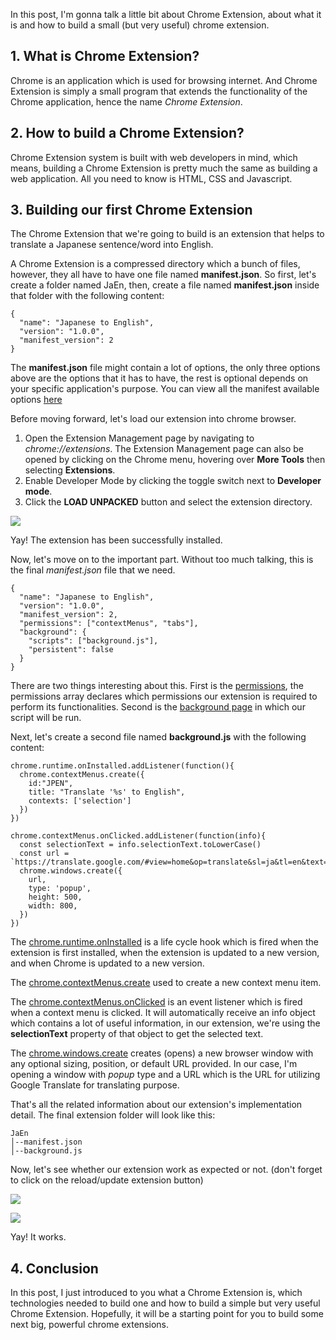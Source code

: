 In this post, I'm gonna talk a little bit about Chrome Extension, about what it is and how to build a small (but very useful) chrome extension.

## 1. What is Chrome Extension?
Chrome is an application which is used for browsing internet. And Chrome Extension is simply a small program that extends the functionality of the Chrome application, hence the name *Chrome Extension*.  

## 2. How to build a Chrome Extension?
Chrome Extension system is built with web developers in mind, which means, building a Chrome Extension is pretty much the same as building a web application. All you need to know is HTML, CSS and Javascript.

## 3. Building our first Chrome Extension

The Chrome Extension that we're going to build is an extension that helps to translate a Japanese sentence/word into English.

A Chrome Extension is a compressed directory which a bunch of files, however, they all have to have one file named **manifest.json**. So first, let's create a folder named JaEn, then, create a file named **manifest.json** inside that folder with the following content:

```
{
  "name": "Japanese to English",
  "version": "1.0.0",
  "manifest_version": 2
}
```

The **manifest.json** file might contain a lot of options, the only three options above are the options that it has to have, the rest is optional depends on your specific application's purpose. You can view all the manifest available options [here](https://developer.chrome.com/extensions/manifest)

Before moving forward, let's load our extension into chrome browser. 

1. Open the Extension Management page by navigating to *chrome://extensions*.
The Extension Management page can also be opened by clicking on the Chrome menu, hovering over **More Tools** then selecting **Extensions**.
2. Enable Developer Mode by clicking the toggle switch next to **Developer mode**.
3. Click the **LOAD UNPACKED** button and select the extension directory.

![](https://images.viblo.asia/0ef6ad19-b7fd-426d-b5ea-7bef4bfa64e4.png)

Yay! The extension has been successfully installed.

Now, let's move on to the important part. Without too much talking, this is the final *manifest.json* file that we need.

```
{
  "name": "Japanese to English",
  "version": "1.0.0",
  "manifest_version": 2,
  "permissions": ["contextMenus", "tabs"],
  "background": {
    "scripts": ["background.js"],
    "persistent": false
  }
}
```

There are two things interesting about this. First is the [permissions](https://developer.chrome.com/extensions/declare_permissions), the permissions array declares which permissions our extension is required to perform its functionalities. Second is the [background page](https://developer.chrome.com/extensions/background_pages) in which our script will be run.

Next, let's create a second file named **background.js** with the following content:

```
chrome.runtime.onInstalled.addListener(function(){
  chrome.contextMenus.create({
    id:"JPEN",
    title: "Translate '%s' to English",
    contexts: ['selection']
  })
})

chrome.contextMenus.onClicked.addListener(function(info){
  const selectionText = info.selectionText.toLowerCase()
  const url = `https://translate.google.com/#view=home&op=translate&sl=ja&tl=en&text=${selectionText}`
  chrome.windows.create({ 
    url,
    type: 'popup',
    height: 500,
    width: 800,
  })
})
```

The [chrome.runtime.onInstalled](https://developer.chrome.com/apps/runtime#event-onInstalled) is a life cycle hook which is fired when the extension is first installed, when the extension is updated to a new version, and when Chrome is updated to a new version. 

The [chrome.contextMenus.create](https://developer.chrome.com/apps/contextMenus#method-create) used to create a new context menu item.

The [chrome.contextMenus.onClicked](https://developer.chrome.com/apps/contextMenus#event-onClicked) is an event listener which is fired when a context menu is clicked. It will automatically receive an info object which contains a lot of useful information, in our extension, we're using the **selectionText** property of that object to get the selected text. 

The [chrome.windows.create](https://developer.chrome.com/extensions/windows#method-create) creates (opens) a new browser window with any optional sizing, position, or default URL provided. In our case, I'm opening a window with *popup* type and a URL which is the URL for utilizing Google Translate for translating purpose.

That's all the related information about our extension's implementation detail. The final extension folder will look like this:
```
JaEn
│--manifest.json
│--background.js   
```

Now, let's see whether our extension work as expected or not. (don't forget to click on the reload/update extension button)

![](https://images.viblo.asia/fc99631c-4ee5-4c97-a1ff-40b0d4e465cb.png)


![](https://images.viblo.asia/49bae6dd-91ce-44b4-b039-a86c796aa542.png)

Yay! It works.

## 4. Conclusion
In this post, I just introduced to you what a Chrome Extension is, which technologies needed to build one and how to build a simple but very useful Chrome Extension. Hopefully, it will be a starting point for you to build some next big, powerful chrome extensions.